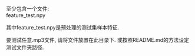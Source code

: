 至少包含一个文件:  
feature_test.npy  

其中feature_test.npy是预处理的测试集样本特征.  

要测试任意.mp3文件, 请将文件放置在此目录下. 或按照README.md的方法设定测试文件夹路径. 